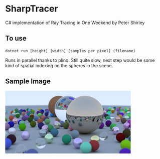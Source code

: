 # SharpTracer
C# implementation of Ray Tracing in One Weekend by Peter Shirley

## To use
`dotnet run [height] [width] [samples per pixel] (filename)`

Runs in parallel thanks to plinq. Still quite slow, next step would be some kind of spatial indexing on the spheres in the scene.

## Sample Image
![Array of spheres on a plane](sample.png)

